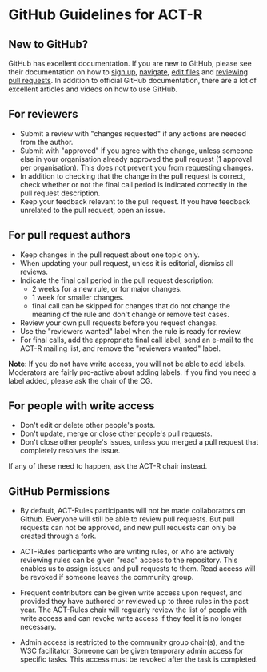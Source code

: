 # GitHub Guidelines for ACT-R

## New to GitHub?

GitHub has excellent documentation. If you are new to GitHub, please see their documentation on how to [sign up](https://help.github.com/en/github/getting-started-with-github/signing-up-for-github), [navigate](https://help.github.com/en/github/managing-files-in-a-repository/navigating-code-on-github), [edit files](https://help.github.com/en/github/managing-files-in-a-repository/editing-files-in-another-users-repository) and [reviewing pull requests](https://help.github.com/en/github/collaborating-with-issues-and-pull-requests/reviewing-changes-in-pull-requests). In addition to official GitHub documentation, there are a lot of excellent articles and videos on how to use GitHub.

## For reviewers

- Submit a review with "changes requested" if any actions are needed from the author.
- Submit with "approved" if you agree with the change, unless someone else in your organisation already approved the pull request (1 approval per organisation). This does not prevent you from requesting changes.
- In addition to checking that the change in the pull request is correct, check whether or not the final call period is indicated correctly in the pull request description.
- Keep your feedback relevant to the pull request. If you have feedback unrelated to the pull request, open an issue.

## For pull request authors

- Keep changes in the pull request about one topic only.
- When updating your pull request, unless it is editorial, dismiss all reviews.
- Indicate the final call period in the pull request description:
  - 2 weeks for a new rule, or for major changes.
  - 1 week for smaller changes.
  - final call can be skipped for changes that do not change the meaning of the rule and don't change or remove test cases.
- Review your own pull requests before you request changes.
- Use the "reviewers wanted" label when the rule is ready for review.
- For final calls, add the appropriate final call label, send an e-mail to the ACT-R mailing list, and remove the "reviewers wanted" label.

**Note**: If you do not have write access, you will not be able to add labels. Moderators are fairly pro-active about adding labels. If you find you need a label added, please ask the chair of the CG.

## For people with write access

- Don't edit or delete other people's posts.
- Don't update, merge or close other people's pull requests.
- Don't close other people's issues, unless you merged a pull request that completely resolves the issue.

If any of these need to happen, ask the ACT-R chair instead.

## GitHub Permissions

- By default, ACT-Rules participants will not be made collaborators on Github. Everyone will still be able to review pull requests. But pull requests can not be approved, and new pull requests can only be created through a fork.

- ACT-Rules participants who are writing rules, or who are actively reviewing rules can be given "read" access to the repository. This enables us to assign issues and pull requests to them. Read access will be revoked if someone leaves the community group.

- Frequent contributors can be given write access upon request, and provided they have authored or reviewed up to three rules in the past year. The ACT-Rules chair will regularly review the list of people with write access and can revoke write access if they feel it is no longer necessary.

- Admin access is restricted to the community group chair(s), and the W3C facilitator. Someone can be given temporary admin access for specific tasks. This access must be revoked after the task is completed.
